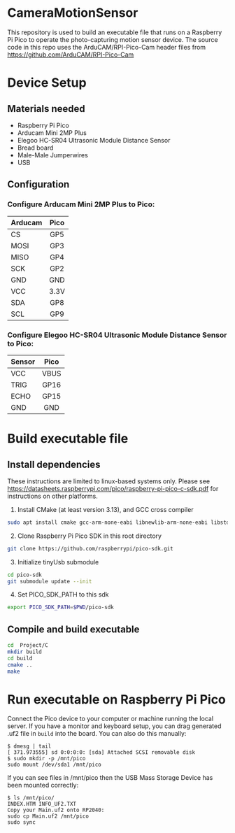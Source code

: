 # CameraMotionSensor 
This repository is used to build an executable file that runs on a Raspberry Pi Pico to operate the photo-capturing motion sensor device. The source code in this repo uses the ArduCAM/RPI-Pico-Cam header files from https://github.com/ArduCAM/RPI-Pico-Cam

# Device Setup
## Materials needed
- Raspberry Pi Pico
- Arducam Mini 2MP Plus
- Elegoo HC-SR04 Ultrasonic Module Distance Sensor
- Bread board 
- Male-Male Jumperwires 
- USB
## Configuration
### Configure Arducam Mini 2MP Plus to Pico:
| Arducam | Pico |   
| --------|:----:| 
| CS      | GP5  | 
| MOSI    | GP3  |   
| MISO    | GP4  |    
| SCK     | GP2  |    
| GND     | GND  |  
| VCC     | 3.3V |  
| SDA     | GP8  |
| SCL     | GP9  |

### Configure Elegoo HC-SR04 Ultrasonic Module Distance Sensor to Pico:
| Sensor  | Pico |   
| --------|:----:| 
| VCC     | VBUS | 
| TRIG    | GP16 |   
| ECHO    | GP15 |    
| GND     | GND  |    

# Build executable file
## Install dependencies 
These instructions are limited to linux-based systems only. Please see https://datasheets.raspberrypi.com/pico/raspberry-pi-pico-c-sdk.pdf for instructions on other platforms. 

1. Install CMake (at least version 3.13), and GCC cross compiler
```bash
sudo apt install cmake gcc-arm-none-eabi libnewlib-arm-none-eabi libstdc++-arm-none-eabi-newlib
```

2. Clone Raspberry Pi Pico SDK in this root directory
```bash
git clone https://github.com/raspberrypi/pico-sdk.git
```

3. Initialize tinyUsb submodule
```bash
cd pico-sdk
git submodule update --init
```

4. Set PICO_SDK_PATH to this sdk
```bash
export PICO_SDK_PATH=$PWD/pico-sdk
```
## Compile and build executable

```bash
cd  Project/C
mkdir build
cd build
cmake ..
make 
```
# Run executable on Raspberry Pi Pico
Connect the Pico device to your computer or machine running the local server. If you have a monitor and keyboard setup, you can drag generated .uf2 file in ```build``` into the board. You can also do this manually:
```
$ dmesg | tail
[ 371.973555] sd 0:0:0:0: [sda] Attached SCSI removable disk
$ sudo mkdir -p /mnt/pico
sudo mount /dev/sda1 /mnt/pico
```

If you can see files in /mnt/pico then the USB Mass Storage Device has been mounted correctly:

```
$ ls /mnt/pico/
INDEX.HTM INFO_UF2.TXT
Copy your Main.uf2 onto RP2040:
sudo cp Main.uf2 /mnt/pico
sudo sync
```
